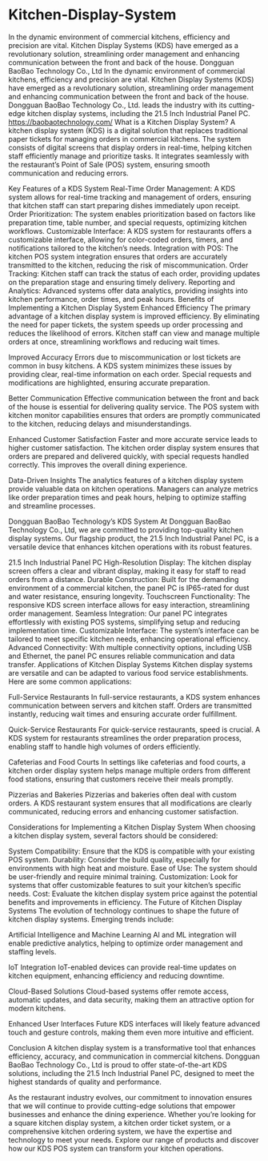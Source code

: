 # Kitchen-Display-System
In the dynamic environment of commercial kitchens, efficiency and precision are vital. Kitchen Display Systems (KDS) have emerged as a revolutionary solution, streamlining order management and enhancing communication between the front and back of the house. Dongguan BaoBao Technology Co., Ltd 
In the dynamic environment of commercial kitchens, efficiency and precision are vital. Kitchen Display Systems (KDS) have emerged as a revolutionary solution, streamlining order management and enhancing communication between the front and back of the house. Dongguan BaoBao Technology Co., Ltd. leads the industry with its cutting-edge kitchen display systems, including the 21.5 Inch Industrial Panel PC.
https://baobaotechnology.com/
What is a Kitchen Display System?
A kitchen display system (KDS) is a digital solution that replaces traditional paper tickets for managing orders in commercial kitchens. The system consists of digital screens that display orders in real-time, helping kitchen staff efficiently manage and prioritize tasks. It integrates seamlessly with the restaurant’s Point of Sale (POS) system, ensuring smooth communication and reducing errors.

Key Features of a KDS System
Real-Time Order Management: A KDS system allows for real-time tracking and management of orders, ensuring that kitchen staff can start preparing dishes immediately upon receipt.
Order Prioritization: The system enables prioritization based on factors like preparation time, table number, and special requests, optimizing kitchen workflows.
Customizable Interface: A KDS system for restaurants offers a customizable interface, allowing for color-coded orders, timers, and notifications tailored to the kitchen’s needs.
Integration with POS: The kitchen POS system integration ensures that orders are accurately transmitted to the kitchen, reducing the risk of miscommunication.
Order Tracking: Kitchen staff can track the status of each order, providing updates on the preparation stage and ensuring timely delivery.
Reporting and Analytics: Advanced systems offer data analytics, providing insights into kitchen performance, order times, and peak hours.
Benefits of Implementing a Kitchen Display System
Enhanced Efficiency
The primary advantage of a kitchen display system is improved efficiency. By eliminating the need for paper tickets, the system speeds up order processing and reduces the likelihood of errors. Kitchen staff can view and manage multiple orders at once, streamlining workflows and reducing wait times.

Improved Accuracy
Errors due to miscommunication or lost tickets are common in busy kitchens. A KDS system minimizes these issues by providing clear, real-time information on each order. Special requests and modifications are highlighted, ensuring accurate preparation.

Better Communication
Effective communication between the front and back of the house is essential for delivering quality service. The POS system with kitchen monitor capabilities ensures that orders are promptly communicated to the kitchen, reducing delays and misunderstandings.

Enhanced Customer Satisfaction
Faster and more accurate service leads to higher customer satisfaction. The kitchen order display system ensures that orders are prepared and delivered quickly, with special requests handled correctly. This improves the overall dining experience.

Data-Driven Insights
The analytics features of a kitchen display system provide valuable data on kitchen operations. Managers can analyze metrics like order preparation times and peak hours, helping to optimize staffing and streamline processes.

Dongguan BaoBao Technology’s KDS System
At Dongguan BaoBao Technology Co., Ltd, we are committed to providing top-quality kitchen display systems. Our flagship product, the 21.5 Inch Industrial Panel PC, is a versatile device that enhances kitchen operations with its robust features.

21.5 Inch Industrial Panel PC
High-Resolution Display: The kitchen display screen offers a clear and vibrant display, making it easy for staff to read orders from a distance.
Durable Construction: Built for the demanding environment of a commercial kitchen, the panel PC is IP65-rated for dust and water resistance, ensuring longevity.
Touchscreen Functionality: The responsive KDS screen interface allows for easy interaction, streamlining order management.
Seamless Integration: Our panel PC integrates effortlessly with existing POS systems, simplifying setup and reducing implementation time.
Customizable Interface: The system’s interface can be tailored to meet specific kitchen needs, enhancing operational efficiency.
Advanced Connectivity: With multiple connectivity options, including USB and Ethernet, the panel PC ensures reliable communication and data transfer.
Applications of Kitchen Display Systems
Kitchen display systems are versatile and can be adapted to various food service establishments. Here are some common applications:

Full-Service Restaurants
In full-service restaurants, a KDS system enhances communication between servers and kitchen staff. Orders are transmitted instantly, reducing wait times and ensuring accurate order fulfillment.

Quick-Service Restaurants
For quick-service restaurants, speed is crucial. A KDS system for restaurants streamlines the order preparation process, enabling staff to handle high volumes of orders efficiently.

Cafeterias and Food Courts
In settings like cafeterias and food courts, a kitchen order display system helps manage multiple orders from different food stations, ensuring that customers receive their meals promptly.

Pizzerias and Bakeries
Pizzerias and bakeries often deal with custom orders. A KDS restaurant system ensures that all modifications are clearly communicated, reducing errors and enhancing customer satisfaction.

Considerations for Implementing a Kitchen Display System
When choosing a kitchen display system, several factors should be considered:

System Compatibility: Ensure that the KDS is compatible with your existing POS system.
Durability: Consider the build quality, especially for environments with high heat and moisture.
Ease of Use: The system should be user-friendly and require minimal training.
Customization: Look for systems that offer customizable features to suit your kitchen’s specific needs.
Cost: Evaluate the kitchen display system price against the potential benefits and improvements in efficiency.
The Future of Kitchen Display Systems
The evolution of technology continues to shape the future of kitchen display systems. Emerging trends include:

Artificial Intelligence and Machine Learning
AI and ML integration will enable predictive analytics, helping to optimize order management and staffing levels.

IoT Integration
IoT-enabled devices can provide real-time updates on kitchen equipment, enhancing efficiency and reducing downtime.

Cloud-Based Solutions
Cloud-based systems offer remote access, automatic updates, and data security, making them an attractive option for modern kitchens.

Enhanced User Interfaces
Future KDS interfaces will likely feature advanced touch and gesture controls, making them even more intuitive and efficient.

Conclusion
A kitchen display system is a transformative tool that enhances efficiency, accuracy, and communication in commercial kitchens. Dongguan BaoBao Technology Co., Ltd is proud to offer state-of-the-art KDS solutions, including the 21.5 Inch Industrial Panel PC, designed to meet the highest standards of quality and performance.

As the restaurant industry evolves, our commitment to innovation ensures that we will continue to provide cutting-edge solutions that empower businesses and enhance the dining experience. Whether you’re looking for a square kitchen display system, a kitchen order ticket system, or a comprehensive kitchen ordering system, we have the expertise and technology to meet your needs. Explore our range of products and discover how our KDS POS system can transform your kitchen operations.
